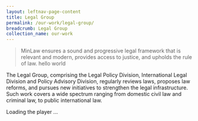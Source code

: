 ```yaml
---
layout: leftnav-page-content
title: Legal Group
permalink: /our-work/legal-group/
breadcrumb: Legal Group
collection_name: our-work
---
```


> MinLaw ensures a sound and progressive legal framework that is relevant and modern, provides access to justice, and upholds the rule of law. hello world
 
The Legal Group, comprising the Legal Policy Division, International Legal Division and Policy Advisory Division, regularly reviews laws, proposes law reforms, and pursues new initiatives to strengthen the legal infrastructure. Such work covers a wide spectrum ranging from domestic civil law and criminal law, to public international law.  

<script type="text/javascript" src="https://www.evvochannel.tv/jwplayer7/jwplayer.js"></script>
<div id="A0457D1D643971395BCB0D1EFF343028">Loading the player ...</div>
<script type="text/javascript">jwplayer.key="yZQCaeGpajGSFqDgOGIs2hEY5ugIiTnmdzTJ57lVyao=";jwplayer("A0457D1D643971395BCB0D1EFF343028").setup({width: "100%",aspectratio: "16:9",playlist: [{ image: "http://bitcast-a.v1.hkg1.bitgravity.com/evvomedia/minlaw/admin/default_LegalPolicyandIndustryDevelopment_admin_640x360_700k.jpg",sources: [ {file: "https://evvomedia.pc-s.cdn.bitgravity.com/cdn/_definst_/evvomedia/minlaw/admin/default_LegalPolicyandIndustryDevelopment_admin_640x360_700k.mp4/playlist.m3u8", }], }], });</script>
